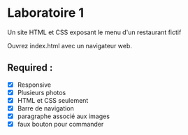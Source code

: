 # Laboratoire 1

Un site HTML et CSS exposant le menu d'un restaurant fictif

Ouvrez index.html avec un navigateur web.

## Required :

- [X] Responsive
- [X] Plusieurs photos
- [X] HTML et CSS seulement
- [X] Barre de navigation
- [X] paragraphe associé aux images
- [X] faux bouton pour commander